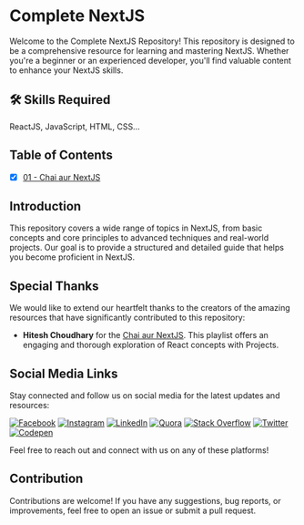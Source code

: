 # Complete NextJS
Welcome to the Complete NextJS Repository! This repository is designed to be a comprehensive resource for learning and mastering NextJS. Whether you're a beginner or an experienced developer, you'll find valuable content to enhance your NextJS skills.

## 🛠 Skills Required
ReactJS, JavaScript, HTML, CSS...

## Table of Contents

- [x] [01 - Chai aur NextJS]()

## Introduction

This repository covers a wide range of topics in NextJS, from basic concepts and core principles to advanced techniques and real-world projects. Our goal is to provide a structured and detailed guide that helps you become proficient in NextJS.

## Special Thanks

We would like to extend our heartfelt thanks to the creators of the amazing resources that have significantly contributed to this repository:

- **Hitesh Choudhary** for the [Chai aur NextJS](https://www.youtube.com/playlist?list=PLu71SKxNbfoDWGIwaEwhTUR40AbH8qsTo). This playlist offers an engaging and thorough exploration of React concepts with Projects.

## Social Media Links

Stay connected and follow us on social media for the latest updates and resources:

[![Facebook](https://img.shields.io/badge/Facebook-%231877F2.svg?logo=Facebook&logoColor=white)](https://facebook.com/sohailwebhub) [![Instagram](https://img.shields.io/badge/Instagram-%23E4405F.svg?logo=Instagram&logoColor=white)](https://instagram.com/scookiehail) [![LinkedIn](https://img.shields.io/badge/LinkedIn-%230077B5.svg?logo=linkedin&logoColor=white)](https://linkedin.com/in/scookiehail) [![Quora](https://img.shields.io/badge/Quora-%23B92B27.svg?logo=Quora&logoColor=white)](https://quora.com/profile/Sohail-Shaikh-1088) [![Stack Overflow](https://img.shields.io/badge/-Stackoverflow-FE7A16?logo=stack-overflow&logoColor=white)](https://stackoverflow.com/users/15306689) [![Twitter](https://img.shields.io/badge/Twitter-%231DA1F2.svg?logo=Twitter&logoColor=white)](https://twitter.com/scookiehail) [![Codepen](https://img.shields.io/badge/Codepen-000000?style=for-the-badge&logo=codepen&logoColor=white)](https://codepen.io/scookiehail) 

Feel free to reach out and connect with us on any of these platforms!


## Contribution
Contributions are welcome! If you have any suggestions, bug reports, or improvements, feel free to open an issue or submit a pull request.
